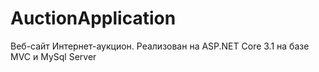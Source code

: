 # AuctionApplication

Веб-сайт Интернет-аукцион.
Реализован на ASP.NET Core 3.1 на базе MVC и MySql Server
